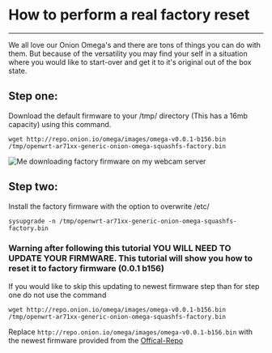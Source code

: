 # How to perform a real factory reset
--- 
We all love our Onion Omega's and there are tons of things you can do with them. But because of the versatility you may find your self in a situation where you would like to start-over and get it to it's original out of the box state. 

## Step one: 
Download the default firmware to your /tmp/ directory (This has a 16mb capacity) using this command.
```
wget http://repo.onion.io/omega/images/omega-v0.0.1-b156.bin /tmp/openwrt-ar71xx-generic-onion-omega-squashfs-factory.bin
```
![Me downloading factory firmware on my webcam server](http://i.imgur.com/YHvakiu.png "Me downloading factory firmware on my webcam server")

## Step two: 
Install the factory firmware with the option to overwrite /etc/
```
sysupgrade -n /tmp/openwrt-ar71xx-generic-onion-omega-squashfs-factory.bin
```
### Warning after following this tutorial YOU WILL NEED TO UPDATE YOUR FIRMWARE. This tutorial will show you how to reset it to factory firmware (0.0.1 b156)

If you would like to skip this updating to newest firmware step than for step one do not use the command 
```
wget http://repo.onion.io/omega/images/omega-v0.0.1-b156.bin /tmp/openwrt-ar71xx-generic-onion-omega-squashfs-factory.bin
```
Replace `http://repo.onion.io/omega/images/omega-v0.0.1-b156.bin` with the newest firmware provided from the [Offical-Repo](http://repo.onion.io/omega/images/)
